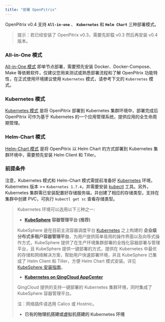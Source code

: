```yaml
---
title: "部署 OpenPitrix"
---
```


OpenPitrix v0.4 支持 **`All-in-one`** 、 **`Kubernetes`** 和 **`Helm Chart`** 三种部署模式。

> 提示：若已经安装了 OpenPitrix v0.3，需要先卸载 v0.3 然后再安装 v0.4 版本。

### All-in-One 模式

[All-in-One 模式](../allinone) 即单节点部署，需要预先安装 Docker、Docker-Compose、Make 等依赖软件，仅建议您用来测试或熟悉部署流程和了解 OpenPitrix 功能特性，在正式使用环境建议使用 `Kubernetes` 模式，请参考下文的 `Kubernetes` 模式。

### Kubernetes 模式

[Kubernetes 模式](../kubernetes) 是将 OpenPitrix 部署到 Kubernetes 集群环境中，部署完成后 OpenPitrix 可作为基于 Kubernetes 的一个应用管理系统，提供应用的全生命周期管理。

### Helm-Chart 模式

[Helm-Chart 模式](../helm-chart) 是将 OpenPitrix 以 Helm Chart 的方式部署到 Kubernetes 集群环境中，需要预先安装 Helm Client 和 Tiller。


### 前提条件

注意，Kubernetes 模式和 Helm-Chart 模式需提前准备好 [Kubernetes](https://kubernetes.io/) 环境，Kubernetes 版本 >= `Kubernetes 1.7.4`，并需要安装 [kubectl](https://kubernetes.io/docs/tasks/tools/install-kubectl/) 工具。另外，Kubernetes 集群需已安装配置好存储服务端，并创建了相应的存储类型，支持在集群中创建 PVC，可执行 `kubectl get sc` 查看存储类型。

> Kubernetes 环境可以选用以下三种之一:
> * **[KubeSphere](https://kubesphere.io) 容器管理平台 (推荐)**
> 
> KubeSphere 是在目前主流容器调度平台 [Kubernetes](https://kubernetes.io) 之上构建的 **企业级分布式多租户容器管理平台**，为用户提供简单易用的操作界面以及向导式操作方式，KubeSphere 提供了在生产环境集群部署的全栈化容器部署与管理平台，且 KubeSphere 提供一键部署的方式，提供在 Kubernetes 中最优的存储和网络解决方案，帮助用户快速部署环境，并且 KubeSphere 已集成了 Helm Client 和 Tiller，方便 Helm Chart 模式安装。详见 [KubeSphere 安装指南](https://docs.kubesphere.io/)。
> 
> * **[Kubernetes on QingCloud AppCenter](https://docs.qingcloud.com/product/container/k8s)**
> 
> QingCloud 提供的支持一键部署的 Kubernetes 集群环境，同时集成了 KubeSphere 容器管理平台。
> 
> 注：网络插件请选用 Calico 或 Hostnic。
> 
> * **已有的物理机搭建或虚拟机搭建的 Kubernetes 环境**
